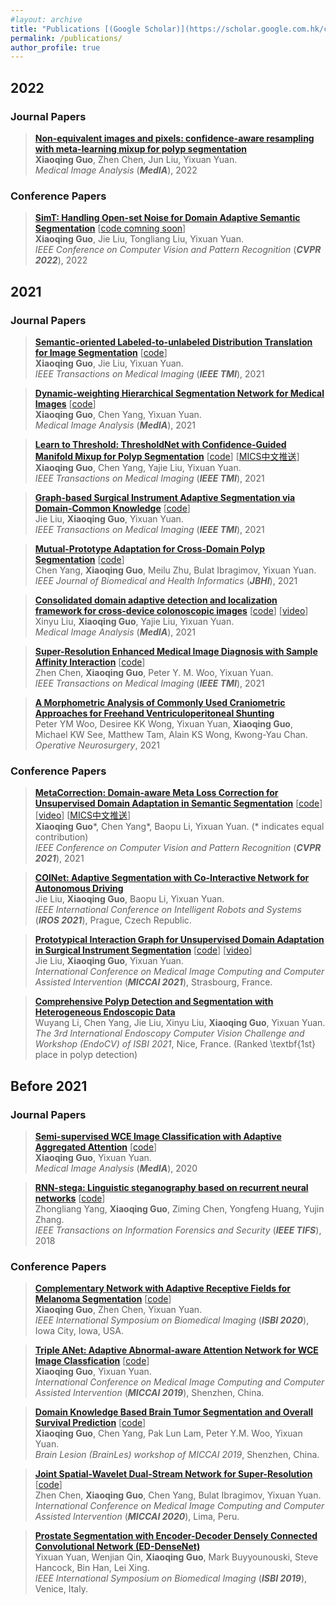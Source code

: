 ```yaml
---
#layout: archive
title: "Publications [(Google Scholar)](https://scholar.google.com.hk/citations?user=fo3rmtwAAAAJ&hl=en)"
permalink: /publications/
author_profile: true
---
```


## 2022
### Journal Papers
> <b>[Non-equivalent images and pixels: confidence-aware resampling with meta-learning mixup for polyp segmentation](https://www.sciencedirect.com/science/article/abs/pii/S1361841522000469)</b> <br>
> <b>Xiaoqing Guo</b>, Zhen Chen, Jun Liu, Yixuan Yuan.<br>
> <em>Medical Image Analysis</em> (<i><b>MedIA</b></i>), 2022 <br>

### Conference Papers	
> <b>[SimT: Handling Open-set Noise for Domain Adaptive Semantic Segmentation]()</b> [[code comning soon]()] <br>
> <b>Xiaoqing Guo</b>, Jie Liu, Tongliang Liu, Yixuan Yuan. <br>
> <em>IEEE Conference on Computer Vision and Pattern Recognition</em> (<i><b>CVPR 2022</b></i>), 2022 <br>

## 2021
### Journal Papers
> <b>[Semantic-oriented Labeled-to-unlabeled Distribution Translation for Image Segmentation](https://ieeexplore.ieee.org/document/9541376)</b> [[code](https://github.com/CityU-AIM-Group/L2uDT)] <br>
> <b>Xiaoqing Guo</b>, Jie Liu, Yixuan Yuan.<br>
> <em>IEEE Transactions on Medical Imaging</em> (<i><b>IEEE TMI</b></i>), 2021 <br>

> <b>[Dynamic-weighting Hierarchical Segmentation Network for Medical Images](https://doi.org/10.1016/j.media.2021.102196)</b> [[code](https://github.com/CityU-AIM-Group/DW-HieraSeg)] <br>
> <b>Xiaoqing Guo</b>, Chen Yang, Yixuan Yuan.<br>
> <em>Medical Image Analysis</em> (<i><b>MedIA</b></i>), 2021 <br>

> <b>[Learn to Threshold: ThresholdNet with Confidence-Guided Manifold Mixup for Polyp Segmentation](https://ieeexplore.ieee.org/document/9305717)</b> [[code](https://github.com/Guo-Xiaoqing/ThresholdNet)] [[MICS中文推送](https://mp.weixin.qq.com/s/nF9ZLncWlYbcko_gs06ukw)] <br>
> <b>Xiaoqing Guo</b>, Chen Yang, Yajie Liu, Yixuan Yuan. <br>
> <em>IEEE Transactions on Medical Imaging</em> (<i><b>IEEE TMI</b></i>), 2021 <br>

> <b>[Graph-based Surgical Instrument Adaptive Segmentation via Domain-Common Knowledge](https://ieeexplore.ieee.org/document/9583929)</b> [[code](https://github.com/CityU-AIM-Group/Prototypical-Graph-DA)] <br>
> Jie Liu, <b>Xiaoqing Guo</b>, Yixuan Yuan.<br>
> <em>IEEE Transactions on Medical Imaging</em> (<i><b>IEEE TMI</b></i>), 2021 <br>
	
> <b>[Mutual-Prototype Adaptation for Cross-Domain Polyp Segmentation](https://ieeexplore.ieee.org/document/9423517)</b> [[code](https://github.com/CityU-AIM-Group/MPA-DA)] <br>
> Chen Yang, <b>Xiaoqing Guo</b>, Meilu Zhu, Bulat Ibragimov, Yixuan Yuan. <br>
> <em>IEEE Journal of Biomedical and Health Informatics</em> (<i><b>JBHI</b></i>), 2021 <br>
	
> <b>[Consolidated domain adaptive detection and localization framework for cross-device colonoscopic images](https://doi.org/10.1016/j.media.2021.102052)</b> [[code](https://github.com/xinyuliu-jeffrey/ConsolidatedPolypDA)] [[video](https://www.bilibili.com/video/BV1b54y1H7tF)] <br>
> Xinyu Liu, <b>Xiaoqing Guo</b>, Yajie Liu, Yixuan Yuan. <br>
> <em>Medical Image Analysis</em> (<i><b>MedIA</b></i>), 2021 <br>
	
> <b>[Super-Resolution Enhanced Medical Image Diagnosis with Sample Affinity Interaction](https://ieeexplore.ieee.org/document/9339901)</b> [[code](https://github.com/franciszchen/SRD-SAI)] <br>
> Zhen Chen, <b>Xiaoqing Guo</b>, Peter Y. M. Woo, Yixuan Yuan. <br>
> <em>IEEE Transactions on Medical Imaging</em> (<i><b>IEEE TMI</b></i>), 2021 <br>
	
> <b>[A Morphometric Analysis of Commonly Used Craniometric Approaches for Freehand Ventriculoperitoneal Shunting](https://pubmed.ncbi.nlm.nih.gov/35007256/)</b> <br>
> Peter YM Woo, Desiree KK Wong, Yixuan Yuan, <b>Xiaoqing Guo</b>, Michael KW See, Matthew Tam, Alain KS Wong, Kwong-Yau Chan. <br>
> <em>Operative Neurosurgery</em>, 2021 <br>

### Conference Papers	
> <b>[MetaCorrection: Domain-aware Meta Loss Correction for Unsupervised Domain Adaptation in Semantic Segmentation](https://openaccess.thecvf.com/content/CVPR2021/html/Guo_MetaCorrection_Domain-Aware_Meta_Loss_Correction_for_Unsupervised_Domain_Adaptation_in_CVPR_2021_paper.html)</b> [[code](https://github.com/cyang-cityu/MetaCorrection)] [[video](https://www.bilibili.com/video/BV1SX4y1A7Ee)] [[MICS中文推送](https://mp.weixin.qq.com/s/nF9ZLncWlYbcko_gs06ukw)] <br>
> <b>Xiaoqing Guo</b>\*, Chen Yang\*, Baopu Li, Yixuan Yuan. (* indicates equal contribution)<br>
> <em>IEEE Conference on Computer Vision and Pattern Recognition</em> (<i><b>CVPR 2021</b></i>), 2021 <br>
	
> <b>[COINet: Adaptive Segmentation with Co-Interactive Network for Autonomous Driving](https://ieeexplore.ieee.org/document/9636111)</b> <br>
> Jie Liu, <b>Xiaoqing Guo</b>, Baopu Li, Yixuan Yuan. <br>
> <em>IEEE International Conference on Intelligent Robots and Systems</em> (<i><b>IROS 2021</b></i>), Prague, Czech Republic. <br>
	
> <b>[Prototypical Interaction Graph for Unsupervised Domain Adaptation in Surgical Instrument Segmentation](https://link.springer.com/chapter/10.1007/978-3-030-87199-4_26)</b> [[code](https://github.com/CityU-AIM-Group/SePIG)] [[video](https://www.bilibili.com/video/BV1Kw411o7DY)] <br>
> Jie Liu, <b>Xiaoqing Guo</b>, Yixuan Yuan. <br>
> <em>International Conference on Medical Image Computing and Computer Assisted Intervention</em> (<i><b>MICCAI 2021</b></i>), Strasbourg, France. <br>
	
> <b>[Comprehensive Polyp Detection and Segmentation with Heterogeneous Endoscopic Data](http://ceur-ws.org/Vol-2886/paper7.pdf)</b> <br>
> Wuyang Li, Chen Yang, Jie Liu, Xinyu Liu, <b>Xiaoqing Guo</b>, Yixuan Yuan. <br>
> <em>The 3rd International Endoscopy Computer Vision Challenge and Workshop (EndoCV) of ISBI 2021</em>, Nice, France. (Ranked \textbf{1st} place in polyp detection) <br>

## Before 2021
### Journal Papers
> <b>[Semi-supervised WCE Image Classification with Adaptive Aggregated Attention](https://doi.org/10.1016/j.media.2020.101733)</b> [[code](https://github.com/Guo-Xiaoqing/SSL_WCE)] <br>
> <b>Xiaoqing Guo</b>, Yixuan Yuan. <br>
> <em>Medical Image Analysis</em> (<i><b>MedIA</b></i>), 2020 <br>

> <b>[RNN-stega: Linguistic steganography based on recurrent neural networks](https://ieeexplore.ieee.org/abstract/document/8470163)</b> [[code](https://github.com/YangzlTHU/RNN-Stega)] <br>
> Zhongliang Yang, <b>Xiaoqing Guo</b>, Ziming Chen, Yongfeng Huang, Yujin Zhang. <br>
> <em>IEEE Transactions on Information Forensics and Security</em> (<i><b>IEEE TIFS</b></i>), 2018 <br>

### Conference Papers
> <b>[Complementary Network with Adaptive Receptive Fields for Melanoma Segmentation](https://ieeexplore.ieee.org/document/9098417)</b> [[code](https://github.com/Guo-Xiaoqing/Skin-Seg)] <br>
> <b>Xiaoqing Guo</b>, Zhen Chen, Yixuan Yuan. <br>
> <em>IEEE International Symposium on Biomedical Imaging</em> (<i><b>ISBI 2020</b></i>), Iowa City, Iowa, USA. <br>

> <b>[Triple ANet: Adaptive Abnormal-aware Attention Network for WCE Image Classfication](https://link.springer.com/chapter/10.1007/978-3-030-32239-7_33)</b> [[code](https://github.com/Guo-Xiaoqing/Triple-ANet)] <br>
> <b>Xiaoqing Guo</b>, Yixuan Yuan. <br>
> <em>International Conference on Medical Image Computing and Computer Assisted Intervention</em> (<i><b>MICCAI 2019</b></i>), Shenzhen, China. <br>

> <b>[Domain Knowledge Based Brain Tumor Segmentation and Overall Survival Prediction](https://link.springer.com/chapter/10.1007/978-3-030-46643-5_28)</b> [[code](https://github.com/Guo-Xiaoqing/BraTS_OS)] <br>
> <b>Xiaoqing Guo</b>, Chen Yang, Pak Lun Lam, Peter Y.M. Woo, Yixuan Yuan. <br>
> <em>Brain Lesion (BrainLes) workshop of MICCAI 2019</em>, Shenzhen, China. <br>

> <b>[Joint Spatial-Wavelet Dual-Stream Network for Super-Resolution](https://link.springer.com/chapter/10.1007/978-3-030-59722-1_18)</b> [[code](https://github.com/franciszchen/SWD-Net)] <br>
> Zhen Chen, <b>Xiaoqing Guo</b>, Chen Yang, Bulat Ibragimov, Yixuan Yuan. <br>
> <em>International Conference on Medical Image Computing and Computer Assisted Intervention</em> (<i><b>MICCAI 2020</b></i>), Lima, Peru. <br>

> <b>[Prostate Segmentation with Encoder-Decoder Densely Connected Convolutional Network (ED-DenseNet)](https://ieeexplore.ieee.org/abstract/document/8759498)</b> <br>
> Yixuan Yuan, Wenjian Qin, <b>Xiaoqing Guo</b>, Mark Buyyounouski, Steve Hancock, Bin Han, Lei Xing. <br>
> <em>IEEE International Symposium on Biomedical Imaging</em> (<i><b>ISBI 2019</b></i>), Venice, Italy. <br>
